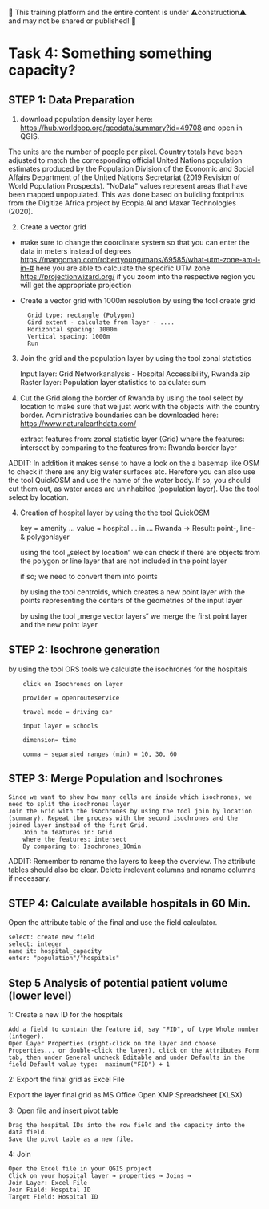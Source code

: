 🚧 This training platform and the entire content is under ⚠️construction⚠️ and may not be shared or published! 🚧

# Task 4: Something something capacity?

## STEP 1: Data Preparation

1. download population density layer here: https://hub.worldpop.org/geodata/summary?id=49708  and open in QGIS.

The units are the number of people per pixel. Country totals have been adjusted to match the corresponding official United Nations population estimates produced by the Population Division of the  Economic and Social Affairs Department of the United Nations Secretariat (2019 Revision of World Population Prospects). "NoData" values represent areas that have been mapped unpopulated. This was done based on building footprints from the Digitize Africa project by Ecopia.AI and Maxar Technologies (2020).


2. Create a vector grid

-  make sure to change the coordinate system so that you can enter the data in meters instead of degrees  
        https://mangomap.com/robertyoung/maps/69585/what-utm-zone-am-i-in-# here you are able to calculate the specific UTM zone
        https://projectionwizard.org/ if you zoom into the respective region you will get the appropriate projection

-  Create a vector grid with 1000m resolution by using the tool create grid

         Grid type: rectangle (Polygon)
         Gird extent - calculate from layer - ....
         Horizontal spacing: 1000m
         Vertical spacing: 1000m
         Run


3. Join the grid and the population layer by using the tool zonal statistics

    Input layer: Grid Networkanalysis - Hospital Accessibility, Rwanda.zip
    Raster layer: Population layer
    statistics to calculate: sum


4. Cut the Grid along the border of Rwanda by using the tool select by location to make sure that we just work with the objects with the country border. Administrative boundaries can be downloaded here: https://www.naturalearthdata.com/

    extract features from: zonal statistic layer (Grid)
    where the features: intersect
    by comparing to the features from: Rwanda border layer

ADDIT: In addition it makes sense to have a look on the a basemap like OSM to check if there are any big water surfaces etc. Herefore you can also use the tool QuickOSM and use the name of the water body. If so, you should cut them out, as water areas are uninhabited (population layer). Use the tool select by location.


4. Creation of hospital layer by using the the tool QuickOSM

    key = amenity … value = hospital … in … Rwanda → Result: point-, line- & polygonlayer

    using the tool „select by location“ we can check if there are objects from the polygon or line layer that are not included in the point layer

    if so; we need to convert them into points

    by using the tool centroids, which creates a new point layer with the points representing the centers of the geometries of the input layer

    by using the tool „merge vector layers“ we merge the first point layer and the new point layer


## STEP 2: Isochrone generation

by using the tool ORS tools we calculate the isochrones for the hospitals

        click on Isochrones on layer

        provider = openrouteservice

        travel mode = driving car

        input layer = schools

        dimension= time

        comma – separated ranges (min) = 10, 30, 60



## STEP 3: Merge Population and Isochrones

    Since we want to show how many cells are inside which isochrones, we need to split the isochrones layer
    Join the Grid with the isochrones by using the tool join by location (summary). Repeat the process with the second isochrones and the joined layer instead of the first Grid.
        Join to features in: Grid
        where the features: intersect
        By comparing to: Isochrones_10min

ADDIT: Remember to rename the layers to keep the overview. The attribute tables should also be clear. Delete irrelevant columns and rename columns if necessary.


## STEP 4: Calculate available hospitals in 60 Min.

Open the attribute table of the final and use the field calculator.

    select: create new field
    select: integer
    name it: hospital_capacity
    enter: "population"/"hospitals"



## Step 5 Analysis of potential patient volume (lower level)

1: Create a new ID for the hospitals

    Add a field to contain the feature id, say "FID", of type Whole number (integer).
    Open Layer Properties (right-click on the layer and choose Properties... or double-click the layer), click on the Attributes Form tab, then under General uncheck Editable and under Defaults in the field Default value type:  maximum("FID") + 1
2: Export the final grid as Excel File

Export the layer final grid as MS Office Open XMP Spreadsheet [XLSX)

3: Open file and insert pivot table

    Drag the hospital IDs into the row field and the capacity into the data field.
    Save the pivot table as a new file.

4: Join

    Open the Excel file in your QGIS project
    Click on your hospital layer → properties → Joins →
    Join Layer: Excel File
    Join Field: Hospital ID
    Target Field: Hospital ID
